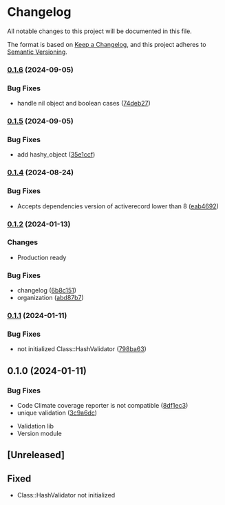 # Changelog

All notable changes to this project will be documented in this file.

The format is based on [Keep a Changelog](https://keepachangelog.com/en/1.0.0/),
and this project adheres to [Semantic Versioning](https://semver.org/spec/v2.0.0.html).

### [0.1.6](https://www.github.com/flecto-io/hashy-validator/compare/v0.1.5...v0.1.6) (2024-09-05)


### Bug Fixes

* handle nil object and boolean cases ([74deb27](https://www.github.com/flecto-io/hashy-validator/commit/74deb276c08c4ebb85954cb6d1fe098308f914a6))

### [0.1.5](https://www.github.com/flecto-io/hashy-validator/compare/v0.1.4...v0.1.5) (2024-09-05)


### Bug Fixes

* add hashy_object ([35e1ccf](https://www.github.com/flecto-io/hashy-validator/commit/35e1ccf1cff9d95df069961c8ac1b3fec6d23645))

### [0.1.4](https://www.github.com/flecto-io/hashy-validator/compare/v0.1.3...v0.1.4) (2024-08-24)


### Bug Fixes

* Accepts dependencies version of activerecord lower than 8 ([eab4692](https://www.github.com/flecto-io/hashy-validator/commit/eab46925196ada0db0c408037cdf90b9ce4dacca))

### [0.1.2](https://www.github.com/flecto-io/hashy-validator/compare/v0.1.2...v0.1.3) (2024-01-13)

### Changes

* Production ready

### Bug Fixes

* changelog ([6b8c151](https://www.github.com/flecto-io/hashy-validator/commit/6b8c15105bd085dafa6358f27f780ad4826a42e7))
* organization ([abd87b7](https://www.github.com/flecto-io/hashy-validator/commit/abd87b7a04d092b87f0d400ac087261bfc4bd07e))

### [0.1.1](https://www.github.com/flecto-io/hashy-validator/compare/v0.1.0...v0.1.1) (2024-01-11)

### Bug Fixes

* not initialized Class::HashValidator ([798ba63](https://www.github.com/flecto-io/hashy-validator/commit/798ba637885a4c9863351506b10d689a5f1c8a60))

## 0.1.0 (2024-01-11)


### Bug Fixes

* Code Climate coverage reporter is not compatible ([8df1ec3](https://www.github.com/flecto-io/hashy-validator/commit/8df1ec308a940a8f84e01456e1f9d0851c15035b))
* unique validation ([3c9a6dc](https://www.github.com/flecto-io/hashy-validator/commit/3c9a6dcc02d43cfb81103a52b3632d0d51c0329e))
- Validation lib
- Version module

## [Unreleased]

## Fixed

- Class::HashValidator not initialized
